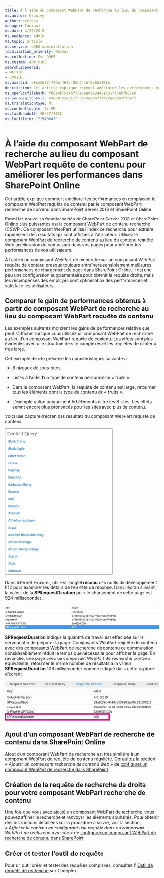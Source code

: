 ```yaml
---
title: À l’aide du composant WebPart de recherche au lieu du composant WebPart requête de contenu pour améliorer les performances dans SharePoint Online
ms.author: krowley
author: kccross
manager: laurawi
ms.date: 4/20/2015
ms.audience: Admin
ms.topic: article
ms.service: o365-administration
localization_priority: Normal
ms.collection: Ent_O365
ms.custom: Adm_O365
search.appverid:
- MET150
- SPO160
ms.assetid: e8ce6b72-745b-464a-85c7-cbf6eb53391b
description: Cet article explique comment améliorer les performances en remplaçant le composant WebPart requête de contenu par le composant WebPart recherche de contenu dans SharePoint Server 2013 et SharePoint Online.
ms.openlocfilehash: f86a4b75c4bf75ebaa99924411d017c7eb7b6760
ms.sourcegitcommit: 69d60723e611f3c973a6d6779722aa9da77f647f
ms.translationtype: MT
ms.contentlocale: fr-FR
ms.lasthandoff: 08/27/2018
ms.locfileid: "22540643"
---
```

# <a name="using-content-search-web-part-instead-of-content-query-web-part-to-improve-performance-in-sharepoint-online"></a>À l’aide du composant WebPart de recherche au lieu du composant WebPart requête de contenu pour améliorer les performances dans SharePoint Online

Cet article explique comment améliorer les performances en remplaçant le composant WebPart requête de contenu par le composant WebPart recherche de contenu dans SharePoint Server 2013 et SharePoint Online.
  
Parmi les nouvelles fonctionnalités de SharePoint Server 2013 et SharePoint Online plus puissantes est le composant WebPart de contenu recherche (CSWP). Ce composant WebPart utilise l’index de recherche pour extraire rapidement des résultats qui sont affichés à l’utilisateur. Utilisez le composant WebPart de recherche de contenu au lieu du contenu requête Web amélioration du composant dans vos pages pour améliorer les performances de vos utilisateurs.
  
À l’aide d’un composant WebPart de recherche sur un composant WebPart requête de contenu presque toujours entraînera sensiblement meilleures performances de chargement de page dans SharePoint Online. Il est une peu une configuration supplémentaire pour obtenir la requête droite, mais les récompenses des employés sont optimisation des performances et satisfaire les utilisateurs.
  
## <a name="comparing-the-performance-gain-you-get-from-using-content-search-web-part-instead-of-content-query-web-part"></a>Comparer le gain de performances obtenus à partir de composant WebPart de recherche au lieu du composant WebPart requête de contenu

Les exemples suivants montrent les gains de performances relative que peut s’afficher lorsque vous utilisez un composant WebPart de recherche au lieu d’un composant WebPart requête de contenu. Les effets sont plus évidentes avec une structure de site complexes et les requêtes de contenu très large.
  
Cet exemple de site présente les caractéristiques suivantes :
  
- 8 niveaux de sous-sites.
    
- Listes à l’aide d’un type de contenu personnalisé « fruits ».
    
- Dans le composant WebPart, la requête de contenu est large, retourner tous les éléments dont le type de contenu de « fruits ».
    
- L’exemple utilise uniquement 50 éléments entre les 8 sites. Les effets seront encore plus prononcés pour les sites avec plus de contenu.
    
Voici une capture d’écran des résultats du composant WebPart requête de contenu.
  
![Figure illustrant la requête de contenu pour le composant WebPart](media/b3d41f20-dfe5-46ed-9c0a-31057e82de33.png)
  
Dans Internet Explorer, utilisez l’onglet **réseau** des outils de développement F12 pour examiner les détails de l’en-tête de réponse. Dans l’écran suivant, la valeur de la **SPRequestDuration** pour le chargement de cette page est 924 millisecondes. 
  
![Capture d’écran montrant la durée de demande de 924](media/343571f2-a249-4de2-bc11-2cee93498aea.png)
  
 **SPRequestDuration** indique la quantité de travail est effectuée sur le serveur afin de préparer la page. Composants WebPart requête de contenu avec des composants WebPart de recherche de contenu de commutation considérablement réduit le temps que nécessaire pour afficher la page. En revanche, une page avec un composant WebPart de recherche contenu équivalente, retourner le même nombre de résultats a la valeur **SPRequestDuration** 106 millisecondes comme indiqué dans cette capture d’écran : 
  
![Capture d’écran montrant la durée de demande de 106](media/b46387ac-660d-4e5e-a11c-cc430e912962.png)
  
## <a name="adding-a-content-search-web-part-in-sharepoint-online"></a>Ajout d’un composant WebPart de recherche de contenu dans SharePoint Online

Ajout d’un composant WebPart de recherche est très similaire à un composant WebPart de requête de contenu régulière. Consultez la section *« Ajouter un composant recherche de contenu Web »* de [configurer un composant WebPart de recherche dans SharePoint](https://support.office.com/article/Configure-a-Content-Search-Web-Part-in-SharePoint-0dc16de1-dbe4-462b-babb-bf8338c36c9a).
  
## <a name="creating-the-right-search-query-for-your-content-search-web-part"></a>Création de la requête de recherche de droite pour votre composant WebPart recherche de contenu

Une fois que vous avez ajouté un composant WebPart de recherche, vous pouvez affiner la recherche et renvoyer les éléments souhaités. Pour obtenir des instructions détaillées sur la procédure à suivre, voir la section, *« Afficher le contenu en configurant une requête dans un composant WebPart de recherche avancée »* de [configurer un composant WebPart de recherche de contenu dans SharePoint](https://support.office.com/article/Configure-a-Content-Search-Web-Part-in-SharePoint-0dc16de1-dbe4-462b-babb-bf8338c36c9a).
  
## <a name="query-building-and-testing-tool"></a>Créer et tester l’outil de requête

Pour un outil créer et tester des requêtes complexes, consultez l' [Outil de requête de recherche](https://sp2013searchtool.codeplex.com/) sur Codeplex. 
  

